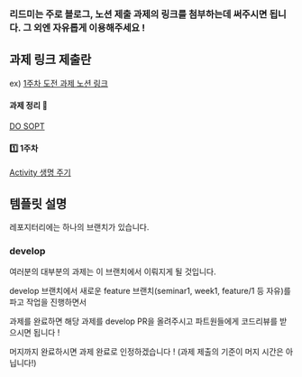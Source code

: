 ### 리드미는 주로 블로그, 노션 제출 과제의 링크를 첨부하는데 써주시면 됩니다. 그 외엔 자유롭게 이용해주세요 !

## 과제 링크 제출란

ex) [1주차 도전 과제 노션 링크](https://council.busan.go.kr/council/freeboard/52658)

#### 과제 정리 🐸
[DO SOPT](https://jihyunniiii.notion.site/DO-SOPT-e08ecee8c78348bb8c3193376b782dd5?pvs=4)

#### 1️⃣ 1주차
[Activity 생명 주기](https://jihyunniiii.notion.site/Activity-eb6a15649e00477088bfe713b8407612?pvs=4)

## 템플릿 설명
레포지터리에는 하나의 브랜치가 있습니다.

### develop
여러분의 대부분의 과제는 이 브랜치에서 이뤄지게 될 것입니다.

develop 브랜치에서 새로운 feature 브랜치(seminar1, week1, feature/1 등 자유)를 파고 작업을 진행하면서

과제를 완료하면 해당 과제를 develop PR을 올려주시고 파트원들에게 코드리뷰를 받으시면 됩니다 !

머지까지 완료하시면 과제 완료로 인정하겠습니다 ! (과제 제출의 기준이 머지 시간은 아닙니다!)
